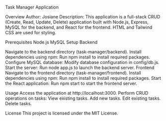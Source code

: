 Task Manager Application

Overview
Author: Josiane
Description: This application is a full-stack CRUD (Create, Read, Update, Delete) application built with Node.js, Express, MySQL for the backend, and React for the frontend. HTML and Tailwind CSS are used for styling.



Prerequisites
Node.js
MySQL
Setup
Backend






Navigate to the backend directory (task-manager/backend).
Install dependencies using npm:
Run npm install to install required packages.
Configure MySQL database:
Modify database configuration in config/db.js.
Start the server:
Run node app.js to launch the backend server.
Frontend
Navigate to the frontend directory (task-manager/frontend).
Install dependencies using npm:
Run npm install to install required packages.
Start the React application:
Run npm start to start the frontend server.





Usage
Access the application at http://localhost:3000.
Perform CRUD operations on tasks:
View existing tasks.
Add new tasks.
Edit existing tasks.
Delete tasks.



License
This project is licensed under the MIT License.